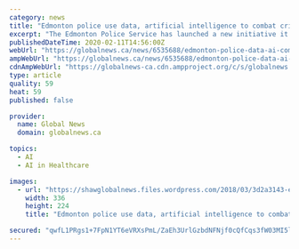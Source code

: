 ```yaml
---
category: news
title: "Edmonton police use data, artificial intelligence to combat crime"
excerpt: "The Edmonton Police Service has launched a new initiative it says will use amalgamated data, artificial intelligence and machine learning to combat crime ... so we need to find new ways to respond to the problems that continue to impact our citizens, strain our healthcare services and overflow our criminal justice system,” Edmonton Police ..."
publishedDateTime: 2020-02-11T14:56:00Z
webUrl: "https://globalnews.ca/news/6535688/edmonton-police-data-ai-community-solutions-accelerator/"
ampWebUrl: "https://globalnews.ca/news/6535688/edmonton-police-data-ai-community-solutions-accelerator/amp/"
cdnAmpWebUrl: "https://globalnews-ca.cdn.ampproject.org/c/s/globalnews.ca/news/6535688/edmonton-police-data-ai-community-solutions-accelerator/amp/"
type: article
quality: 59
heat: 59
published: false

provider:
  name: Global News
  domain: globalnews.ca

topics:
  - AI
  - AI in Healthcare

images:
  - url: "https://shawglobalnews.files.wordpress.com/2018/03/3d2a3143-e1581347168739.png?w=336"
    width: 336
    height: 224
    title: "Edmonton police use data, artificial intelligence to combat crime"

secured: "qwfL1PRgs1+7FpN1YT6eVRXsPmL/ZaEh3UrlGzbdNFNjf0cQfCqs3fW03MI5luuuc9ePp2wYCOza195lV8SXVabzhNGEsLHWwNZ27J/bDOA+F6TqTBW7prkXMxDGGapEwK9/3A6WCM3PkxPWGssAECaxLNg4clZLKhRmSO7/d4WDoPIapChXBrrTLL4WFS2GyFM9Lz/YvZU3rP7Cpn2f2Q1TCz2L8XETFBnPSzYUOJXPSA2Cesc3k6qNU99jYVzwyYTiXw6m6STD1Yj4stVntqQnBQAZKWdUhS47vse5Cuf4lPk1rbkdzTodjaSFAvwH1EmKImRuXUsFzT6n3OIbRJYzuXjg2kvU7XppQfzv9noGg/Btm8XEwxi5Q/V879jXcEGdN8yyU42kxFnr0ni0Jv1HOoCiTgf3AFGDn1yv/zcVMaX00MBm/7llBA0+qCALa5rJH+Z9zzil2CN78ClQF2wcgG4yrBhld5il+nxXMVo=;UEZ3qO/lgGWtJXAgamAW1g=="
---
```


